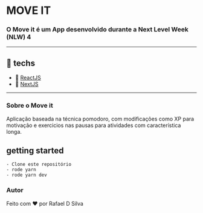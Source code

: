 # MOVE IT
### O Move it é um App desenvolvido durante a Next Level Week (NLW) 4
---
## 🚀 techs
- 🔗 [ReactJS](https://reactjs.org/)
- 🔗 [NextJS](https://nextjs.org/) 
--- 
### Sobre o Move it
Aplicação baseada na técnica pomodoro, com modificações como XP para motivação e exercicios nas pausas para atividades com característica longa.

## getting started
```
- Clone este repositório
- rode yarn
- rode yarn dev
```

### Autor
Feito com ❤️ por Rafael D Silva